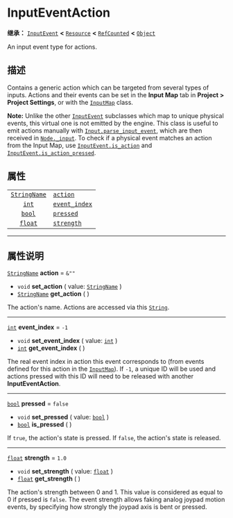 <!-- ⚠ 请勿编辑本文件 ⚠ -->
<!-- 本文档使用脚本从 WeDot 引擎源码仓库生成。 -->
<!-- 生成脚本：https://github.com/WeDot-Engine/WeDot/tree/4.3/doc/tools/make_md.py； -->
<!-- 原文件：https://github.com/WeDot-Engine/WeDot/tree/4.3/doc/classes/InputEventAction.xml。 -->

<div id="_class_inputeventaction"></div>

# InputEventAction

**继承：** [`InputEvent`](class_inputevent.md) **<** [`Resource`](class_resource.md) **<** [`RefCounted`](class_refcounted.md) **<** [`Object`](class_object.md)

An input event type for actions.

## 描述

Contains a generic action which can be targeted from several types of inputs. Actions and their events can be set in the **Input Map** tab in **Project > Project Settings**, or with the [`InputMap`](class_inputmap.md) class.

 **Note:** Unlike the other [`InputEvent`](class_inputevent.md) subclasses which map to unique physical events, this virtual one is not emitted by the engine. This class is useful to emit actions manually with [`Input.parse_input_event`](#class_input_method_parse_input_event), which are then received in [`Node._input`](#class_node_private_method__input). To check if a physical event matches an action from the Input Map, use [`InputEvent.is_action`](#class_inputevent_method_is_action) and [`InputEvent.is_action_pressed`](#class_inputevent_method_is_action_pressed).

## 属性

|||
|:-:|:--|
| [`StringName`](class_stringname.md) | [`action`](#class_inputeventaction_property_action)           | ``&""``   |
| [`int`](class_int.md)               | [`event_index`](#class_inputeventaction_property_event_index) | ``-1``    |
| [`bool`](class_bool.md)             | [`pressed`](#class_inputeventaction_property_pressed)         | ``false`` |
| [`float`](class_float.md)           | [`strength`](#class_inputeventaction_property_strength)       | ``1.0``   |

<!-- rst-class:: classref-section-separator -->

---

## 属性说明

<div id="_class_inputeventaction_property_action"></div>

[`StringName`](class_stringname.md) **action** = ``&""`` <div id="class_inputeventaction_property_action"></div>

- `void` **set_action** ( value: [`StringName`](class_stringname.md) )
- [`StringName`](class_stringname.md) **get_action** ( )

The action's name. Actions are accessed via this [`String`](class_string.md).

<!-- rst-class:: classref-item-separator -->

---

<div id="_class_inputeventaction_property_event_index"></div>

[`int`](class_int.md) **event_index** = ``-1`` <div id="class_inputeventaction_property_event_index"></div>

- `void` **set_event_index** ( value: [`int`](class_int.md) )
- [`int`](class_int.md) **get_event_index** ( )

The real event index in action this event corresponds to (from events defined for this action in the [`InputMap`](class_inputmap.md)). If `-1`, a unique ID will be used and actions pressed with this ID will need to be released with another **InputEventAction**.

<!-- rst-class:: classref-item-separator -->

---

<div id="_class_inputeventaction_property_pressed"></div>

[`bool`](class_bool.md) **pressed** = ``false`` <div id="class_inputeventaction_property_pressed"></div>

- `void` **set_pressed** ( value: [`bool`](class_bool.md) )
- [`bool`](class_bool.md) **is_pressed** ( )

If `true`, the action's state is pressed. If `false`, the action's state is released.

<!-- rst-class:: classref-item-separator -->

---

<div id="_class_inputeventaction_property_strength"></div>

[`float`](class_float.md) **strength** = ``1.0`` <div id="class_inputeventaction_property_strength"></div>

- `void` **set_strength** ( value: [`float`](class_float.md) )
- [`float`](class_float.md) **get_strength** ( )

The action's strength between 0 and 1. This value is considered as equal to 0 if pressed is `false`. The event strength allows faking analog joypad motion events, by specifying how strongly the joypad axis is bent or pressed.

[^virtual]: 本方法通常需要用户覆盖才能生效。
[^const]: 本方法无副作用，不会修改该实例的任何成员变量。
[^vararg]: 本方法除了能接受在此处描述的参数外，还能够继续接受任意数量的参数。
[^constructor]: 本方法用于构造某个类型。
[^static]: 调用本方法无需实例，可直接使用类名进行调用。
[^operator]: 本方法描述的是使用本类型作为左操作数的有效运算符。
[^bitfield]: 这个值是由下列位标志构成位掩码的整数。
[^void]: 无返回值。
